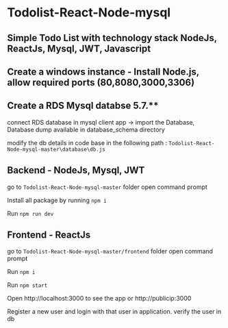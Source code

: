 # Todolist-React-Node-mysql

## Simple Todo List with technology stack NodeJs, ReactJs, Mysql, JWT, Javascript

## Create a windows instance - Install Node.js, allow required ports (80,8080,3000,3306)

## Create a RDS Mysql databse 5.7.** 

connect RDS database in mysql client app -> import the Database, Database dump available in database_schema directory

modify the db details in code base in the following path : `Todolist-React-Node-mysql-master\database\db.js`


## Backend - NodeJs, Mysql, JWT

go to `Todolist-React-Node-mysql-master` folder open command prompt

Install all package by running `npm i`   

Run `npm run dev`


## Frontend - ReactJs

go to `Todolist-React-Node-mysql-master/frontend` folder  open command prompt

Run `npm i`

Run `npm start`

Open http://localhost:3000  to see the app or http://publicip:3000

Register a new user and login with that user in application. verify the user in db


